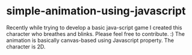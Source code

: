 # simple-animation-using-javascript
Recently while trying to develop a basic java-script game I created this character who breathes and blinks.
Please feel free to contribute. :)
The animation is basically canvas-based using Javascript property. The character is 2D. 
